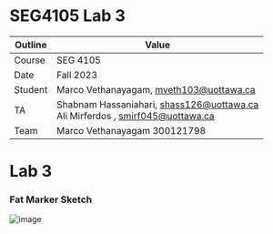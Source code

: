 # SEG4105 Lab 3

| Outline | Value |
| --- | --- |
| Course | SEG 4105 |
| Date | Fall 2023 |
| Student | Marco Vethanayagam, mveth103@uottawa.ca |
| TA | Shabnam Hassaniahari, shass126@uottawa.ca <br> Ali Mirferdos , smirf045@uottawa.ca| 
| Team | Marco Vethanayagam 300121798 <br>|

# Lab 3

### Fat Marker Sketch
![image](https://github.com/Macomatic/seg4105_playground/assets/29697062/02e53492-fd48-445f-b1b9-cacbb76edd28)
